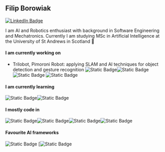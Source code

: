 ## Filip Borowiak

[![LinkedIn Badge](https://img.shields.io/badge/-Filip%20Borowiak-blue?style=flat-square&logo=Linkedin&logoColor=white&link=https://www.linkedin.com/in/filipborowiak/)](https://www.linkedin.com/in/filipborowiak/)

I am AI and Robotics enthusiast with background in Software Engineering and Mechatronics.
Currently I am studying MSc in Artificial Intelligence at the University of St Andrews in Scotland 🏴󠁧󠁢󠁳󠁣󠁴󠁿

#### I am currently working on
- Trilobot, Pimoroni Robot: applying SLAM and AI techniques for object detection and gesture recognition ![Static Badge](https://img.shields.io/badge/raspberrypi4-purple)![Static Badge](https://img.shields.io/badge/ubuntu-orange)
 ![Static Badge](https://img.shields.io/badge/ROS2-Jazzy-Jalisco) ![Static Badge](https://img.shields.io/badge/python-green)

#### I am currently learning
![Static Badge](https://img.shields.io/badge/React-20232A?style=for-the-badge&logo=react&logoColor=61DAFB)![Static Badge](https://img.shields.io/badge/Node.js-43853D?style=for-the-badge&logo=node.js&logoColor=white)

#### I mostly code in
![Static Badge](https://img.shields.io/badge/Python-14354C?style=for-the-badge&logo=python&logoColor=white)![Static Badge](https://img.shields.io/badge/C%23-239120?style=for-the-badge&logo=c-sharp&logoColor=white)![Static Badge](https://img.shields.io/badge/Java-ED8B00?style=for-the-badge&logo=openjdk&logoColor=white)![Static Badge](https://img.shields.io/badge/.NET-5C2D91?style=for-the-badge&logo=.net&logoColor=white)

#### Favourite AI frameworks
![Static Badge](https://img.shields.io/badge/PyTorch-orange?style=plastic)
[![Static Badge](https://img.shields.io/badge/TensorFlow-FF6F00?style=for-the-badge&logo=tensorflow&logoColor=white)



